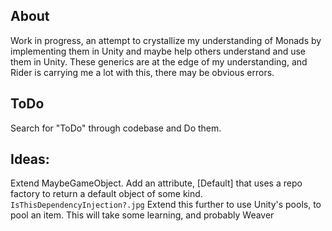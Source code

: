 ﻿## About
Work in progress, an attempt to crystallize my understanding of Monads by implementing them in Unity and maybe help others understand and use them in Unity.
These generics are at the edge of my understanding, and Rider is carrying me a lot with this, there may be obvious errors.

## ToDo
Search for "ToDo" through codebase and Do them.

## Ideas:
Extend MaybeGameObject. Add an attribute, [Default] that uses a repo factory to return a default object of some kind.
``IsThisDependencyInjection?.jpg``
Extend this further to use Unity's pools, to pool an item. This will take some learning, and probably Weaver